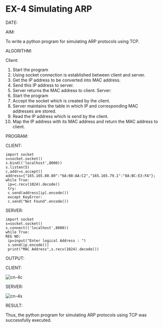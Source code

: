 # EX-4  Simulating ARP


DATE:

AIM:

To write a python program for simulating ARP protocols using TCP.

ALGORITHM:

Client:

1. Start the program
2. Using socket connection is established between client and server.
3. Get the IP address to be converted into MAC address.
4. Send this IP address to server.
5. Server returns the MAC address to client.
Server:
1. Start the program
2. Accept the socket which is created by the client.
3. Server maintains the table in which IP and corresponding MAC addresses are
stored.
4. Read the IP address which is send by the client.
5. Map the IP address with its MAC address and return the MAC address to client.


PROGRAM:

CLIENT:
```
import socket
s=socket.socket()
s.bind(('localhost',8000))
s.listen(5)
c,addr=s.accept()
address={"165.165.80.80":"6A:08:AA:C2","165.165.79.1":"8A:BC:E3:FA"};
while True:
 ip=c.recv(1024).decode()
 try:
 c.send(address[ip].encode())
 except KeyError:
 c.send("Not Found".encode()) 
 ```
SERVER:
```
import socket
s=socket.socket()
s.connect(('localhost',8000))
while True:
REG NO:
 ip=input("Enter logical Address : ")
 s.send(ip.encode())
 print("MAC Address",s.recv(1024).decode())
 ```
OUTPUT:

CLIENT:

![cn-4c](https://github.com/Subalakshmisuresh/EX-4/assets/121957896/20829cff-d5a9-4b1e-95c5-5ce6e37744a1)

SERVER:

![cn-4s](https://github.com/Subalakshmisuresh/EX-4/assets/121957896/ae932232-8df4-4400-9d63-42818f2205ac)

RESULT:

Thus, the python program for simulating ARP protocols using TCP was successfully executed.
